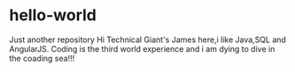 # hello-world
Just another repository
Hi Technical Giant's
James here,i like Java,SQL and AngularJS.
Coding is the third world experience and i am dying to dive in the coading sea!!!
